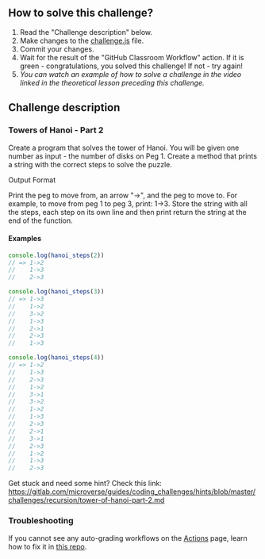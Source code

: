 ## How to solve this challenge?

1. Read the "Challenge description" below.
2. Make changes to the [challenge.js](./challenge.js) file.
3. Commit your changes.
4. Wait for the result of the "GitHub Classroom Workflow" action. If it is green - congratulations, you solved this challenge! If not - try again!
5.  *You can watch an example of how to solve a challenge in the video linked in the theoretical lesson preceding this challenge.*


## Challenge description

### Towers of Hanoi - Part 2

Create a program that solves the tower of Hanoi. You will be given one number as input - the number of disks on Peg 1. 
Create a method that prints a string with the correct steps to solve the puzzle.


Output Format

Print the peg to move from, an arrow "->", and the peg to move to. For example, to move from peg 1 to peg 3, print:
1->3.
Store the string with all the steps, each step on its own line and then print return the string at the end of the function.


#### Examples

```js
console.log(hanoi_steps(2))
// => 1->2 
//    1->3 
//    2->3

console.log(hanoi_steps(3))
// => 1->3 
//    1->2
//    3->2
//    1->3
//    2->1
//    2->3
//    1->3

console.log(hanoi_steps(4))
// => 1->2
//    1->3
//    2->3
//    1->2
//    3->1
//    3->2
//    1->2
//    1->3
//    2->3
//    2->1
//    3->1
//    2->3
//    1->2
//    1->3
//    2->3
```

Get stuck and need some hint?
Check this link: https://gitlab.com/microverse/guides/coding_challenges/hints/blob/master/challenges/recursion/tower-of-hanoi-part-2.md


### Troubleshooting

If you cannot see any auto-grading workflows on the [Actions](../../actions) page, learn how to fix it in [this repo](https://github.com/microverse-students/autograding-troubles-js/blob/main/README.md).
